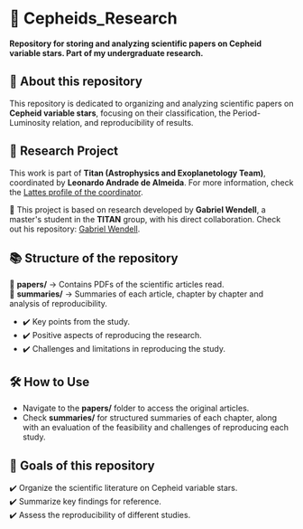 # 📌 Cepheids_Research  
**Repository for storing and analyzing scientific papers on Cepheid variable stars. Part of my undergraduate research.**  

## 📄 About this repository  
This repository is dedicated to organizing and analyzing scientific papers on **Cepheid variable stars**, focusing on their classification, the Period-Luminosity relation, and reproducibility of results.  

## 📌 Research Project  

This work is part of **Titan (Astrophysics and Exoplanetology Team)**, coordinated by **Leonardo Andrade de Almeida**. For more information, check the [Lattes profile of the coordinator](http://lattes.cnpq.br/7812463045514059).  

🔗 This project is based on research developed by **Gabriel Wendell**, a master's student in the **TITAN** group, with his direct collaboration. Check out his repository: [Gabriel Wendell](https://github.com/GabrielWendell/Cepheids_Projects).  

## 📚 Structure of the repository  

📁 **papers/** → Contains PDFs of the scientific articles read.  
📁 **summaries/** → Summaries of each article, chapter by chapter and analysis of reproducibility.  
- ✔️ Key points from the study.  
- ✔️ Positive aspects of reproducing the research.  
- ✔️ Challenges and limitations in reproducing the study.  

## 🛠️ How to Use  
- Navigate to the **papers/** folder to access the original articles.  
- Check **summaries/** for structured summaries of each chapter, along with an evaluation of the feasibility and challenges of reproducing each study.  

## 📌 Goals of this repository  
✔️ Organize the scientific literature on Cepheid variable stars.  
✔️ Summarize key findings for reference.  
✔️ Assess the reproducibility of different studies.  
